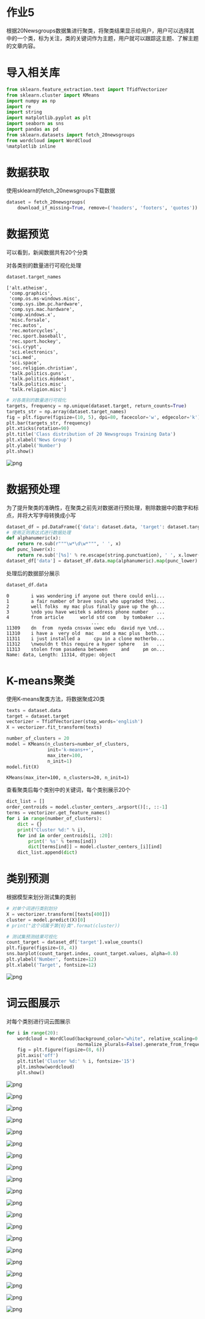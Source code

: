 # 作业5
根据20Newsgroups数据集进行聚类，将聚类结果显示给用户，用户可以选择其中的一个类，标为关注，类的关键词作为主题，用户就可以跟踪这主题、了解主题的文章内容。

# 导入相关库


```python
from sklearn.feature_extraction.text import TfidfVectorizer
from sklearn.cluster import KMeans
import numpy as np
import re
import string
import matplotlib.pyplot as plt
import seaborn as sns
import pandas as pd
from sklearn.datasets import fetch_20newsgroups
from wordcloud import WordCloud
%matplotlib inline
```

# 数据获取
使用sklearn的fetch_20newsgroups下载数据


```python
dataset = fetch_20newsgroups(
    download_if_missing=True, remove=('headers', 'footers', 'quotes'))
```

# 数据预览
可以看到，新闻数据共有20个分类

对各类别的数量进行可视化处理


```python
dataset.target_names
```


    ['alt.atheism',
     'comp.graphics',
     'comp.os.ms-windows.misc',
     'comp.sys.ibm.pc.hardware',
     'comp.sys.mac.hardware',
     'comp.windows.x',
     'misc.forsale',
     'rec.autos',
     'rec.motorcycles',
     'rec.sport.baseball',
     'rec.sport.hockey',
     'sci.crypt',
     'sci.electronics',
     'sci.med',
     'sci.space',
     'soc.religion.christian',
     'talk.politics.guns',
     'talk.politics.mideast',
     'talk.politics.misc',
     'talk.religion.misc']


```python
# 对各类别的数量进行可视化
targets, frequency = np.unique(dataset.target, return_counts=True)
targets_str = np.array(dataset.target_names)
fig = plt.figure(figsize=(10, 5), dpi=80, facecolor='w', edgecolor='k')
plt.bar(targets_str, frequency)
plt.xticks(rotation=90)
plt.title('Class distribution of 20 Newsgroups Training Data')
plt.xlabel('News Group')
plt.ylabel('Number')
plt.show()
```


![png](img/output_7_0.png)


# 数据预处理
为了提升聚类的准确性，在聚类之前先对数据进行预处理，剔除数据中的数字和标点，并将大写字母转换成小写


```python
dataset_df = pd.DataFrame({'data': dataset.data, 'target': dataset.target})
# 使用正则表达式进行数据处理
def alphanumeric(x):
    return re.sub(r"""\w*\d\w*""", ' ', x)
def punc_lower(x):
    return re.sub('[%s]' % re.escape(string.punctuation), ' ', x.lower())
dataset_df['data'] = dataset_df.data.map(alphanumeric).map(punc_lower)
```

处理后的数据部分展示


```python
dataset_df.data
```


    0        i was wondering if anyone out there could enli...
    1        a fair number of brave souls who upgraded thei...
    2        well folks  my mac plus finally gave up the gh...
    3        \ndo you have weitek s address phone number   ...
    4        from article      world std com   by tombaker ...
                                   ...                        
    11309    dn  from  nyeda cnsvax uwec edu  david nye \nd...
    11310    i have a  very old  mac   and a mac plus  both...
    11311    i just installed a     cpu in a clone motherbo...
    11312    \nwouldn t this require a hyper sphere   in   ...
    11313    stolen from pasadena between     and     pm on...
    Name: data, Length: 11314, dtype: object

# K-means聚类
使用K-means聚类方法，将数据聚成20类


```python
texts = dataset.data
target = dataset.target
vectorizer = TfidfVectorizer(stop_words='english')
X = vectorizer.fit_transform(texts)
```


```python
number_of_clusters = 20
model = KMeans(n_clusters=number_of_clusters,
               init='k-means++',
               max_iter=100,
               n_init=1)
model.fit(X)
```


    KMeans(max_iter=100, n_clusters=20, n_init=1)

查看聚类后每个类别中的关键词，每个类别展示20个


```python
dict_list = []
order_centroids = model.cluster_centers_.argsort()[:, ::-1]
terms = vectorizer.get_feature_names()
for i in range(number_of_clusters):
    dict = {}
    print("Cluster %d:" % i),
    for ind in order_centroids[i, :20]:
        print(' %s' % terms[ind])
        dict[terms[ind]] = model.cluster_centers_[i][ind]
    dict_list.append(dict)
```


# 类别预测
根据模型来划分测试集的类别


```python
# 对单个词进行类别划分
X = vectorizer.transform([texts[400]])
cluster = model.predict(X)[0]
# print("这个词属于第{0}类".format(cluster))
```

```python
# 测试集预测结果可视化
count_target = dataset_df['target'].value_counts()
plt.figure(figsize=(8, 4))
sns.barplot(count_target.index, count_target.values, alpha=0.8)
plt.ylabel('Number', fontsize=12)
plt.xlabel('Target', fontsize=12)
```




![png](img/output_19_1.png)


# 词云图展示
对每个类别进行词云图展示


```python
for i in range(20):
    wordcloud = WordCloud(background_color="white", relative_scaling=0.5,
                          normalize_plurals=False).generate_from_frequencies(dict_list[i])
    fig = plt.figure(figsize=(8, 6))
    plt.axis('off')
    plt.title('Cluster %d:' % i, fontsize='15')
    plt.imshow(wordcloud)
    plt.show()
```


![png](img/output_21_0.png)



![png](img/output_21_1.png)



![png](img/output_21_2.png)



![png](img/output_21_3.png)



![png](img/output_21_4.png)



![png](img/output_21_5.png)



![png](img/output_21_6.png)



![png](img/output_21_7.png)



![png](img/output_21_8.png)



![png](img/output_21_9.png)



![png](img/output_21_10.png)



![png](img/output_21_11.png)



![png](img/output_21_12.png)



![png](img/output_21_13.png)



![png](img/output_21_14.png)



![png](img/output_21_15.png)



![png](img/output_21_16.png)



![png](img/output_21_17.png)



![png](img/output_21_18.png)



![png](img/output_21_19.png)

